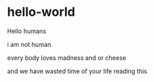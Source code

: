 # hello-world

Hello humans 

i am not human


every body loves madness and or cheese

and we have wasted time of your life reading this


